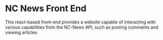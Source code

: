 # NC News Front End

This react-based front-end provides a website capable of interacting with various capabilities from the NC-News API, such as posting comments and viewing articles